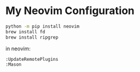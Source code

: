 # My Neovim Configuration

```bash
python -m pip install neovim
brew install fd
brew install ripgrep
```

in neovim:
```
:UpdateRemotePlugins
:Mason
```

